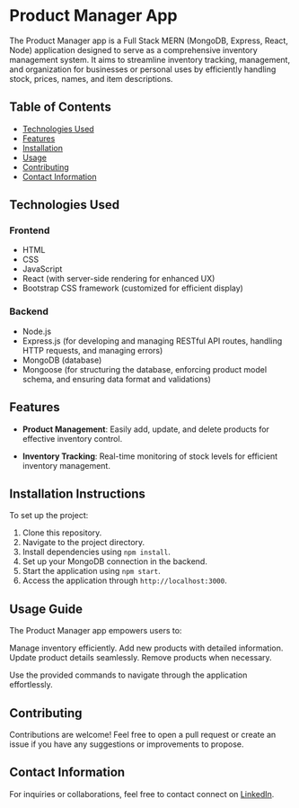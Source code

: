 # Product Manager App

The Product Manager app is a Full Stack MERN (MongoDB, Express, React, Node) application designed to serve as a comprehensive inventory management system. It aims to streamline inventory tracking, management, and organization for businesses or personal uses by efficiently handling stock, prices, names, and item descriptions.

## Table of Contents
- [Technologies Used](#technologies-used)
- [Features](#features)
- [Installation](#installation)
- [Usage](#usage)
- [Contributing](#contributing)
- [Contact Information](#contact-information)

## Technologies Used

### Frontend
- HTML
- CSS
- JavaScript
- React (with server-side rendering for enhanced UX)
- Bootstrap CSS framework (customized for efficient display)

### Backend
- Node.js
- Express.js (for developing and managing RESTful API routes, handling HTTP requests, and managing errors)
- MongoDB (database)
- Mongoose (for structuring the database, enforcing product model schema, and ensuring data format and validations)

## Features

- **Product Management**: Easily add, update, and delete products for effective inventory control.
  
- **Inventory Tracking**: Real-time monitoring of stock levels for efficient inventory management.

## Installation Instructions

To set up the project:

1. Clone this repository.
2. Navigate to the project directory.
3. Install dependencies using `npm install`.
4. Set up your MongoDB connection in the backend.
5. Start the application using `npm start`.
6. Access the application through `http://localhost:3000`.

## Usage Guide

The Product Manager app empowers users to:

Manage inventory efficiently.
Add new products with detailed information.
Update product details seamlessly.
Remove products when necessary.

Use the provided commands to navigate through the application effortlessly.



## Contributing

Contributions are welcome! Feel free to open a pull request or create an issue if you have any suggestions or improvements to propose.


## Contact Information

For inquiries or collaborations, feel free to contact connect on [LinkedIn](https://www.linkedin.com/in/wesley-sanchez/).
